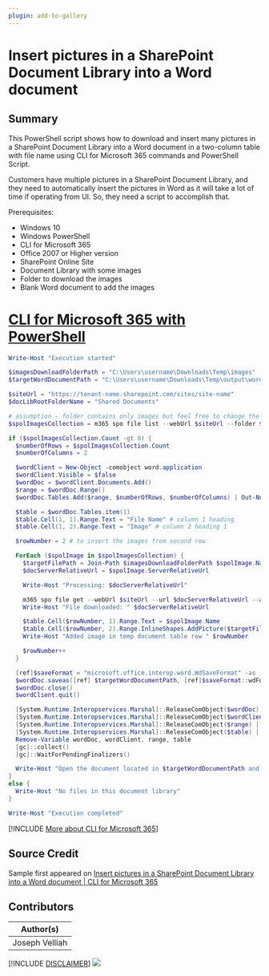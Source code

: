 ```yaml
---
plugin: add-to-gallery
---
```


# Insert pictures in a SharePoint Document Library into a Word document

## Summary

This PowerShell script shows how to download and insert many pictures in a SharePoint Document Library into a Word document in a two-column table with file name using CLI for Microsoft 365 commands and PowerShell Script.

 Customers have multiple pictures in a SharePoint Document Library, and they need to automatically insert the pictures in Word as it will take a lot of time if operating from UI. So, they need a script to accomplish that.

 Prerequisites:
 - Windows 10
 - Windows PowerShell
 - CLI for Microsoft 365
 - Office 2007 or Higher version
 - SharePoint Online Site
 - Document Library with some images
 - Folder to download the images
 - Blank Word document to add the images
 
# [CLI for Microsoft 365 with PowerShell](#tab/cli-m365-ps)
```powershell
Write-Host "Execution started"

$imagesDownloadFolderPath = "C:\Users\username\Downloads\Temp\images"
$targetWordDocumentPath = "C:\Users\username\Downloads\Temp\output\word-document-name.docx"

$siteUrl = "https://tenant-name.sharepoint.com/sites/site-name"
$docLibRootFolderName = "Shared Documents"

# assumption - folder contains only images but feel free to change the filter conditions to limit the items/file types returned from document library
$spolImagesCollection = m365 spo file list --webUrl $siteUrl --folder $docLibRootFolderName -o json | ConvertFrom-Json

if ($spolImagesCollection.Count -gt 0) {
  $numberOfRows = $spolImagesCollection.Count
  $numberOfColumns = 2

  $wordClient = New-Object -comobject word.application
  $wordClient.Visible = $false
  $wordDoc = $wordClient.Documents.Add()
  $range = $wordDoc.Range()
  $wordDoc.Tables.Add($range, $numberOfRows, $numberOfColumns) | Out-Null

  $table = $wordDoc.Tables.item(1)
  $table.Cell(1, 1).Range.Text = "File Name" # column 1 heading
  $table.Cell(1, 2).Range.Text = "Image" # column 2 heading 1

  $rowNumber = 2 # to insert the images from second row

  ForEach ($spolImage in $spolImagesCollection) {
    $targetFilePath = Join-Path $imagesDownloadFolderPath $spolImage.Name
    $docServerRelativeUrl = $spolImage.ServerRelativeUrl

    Write-Host "Processing: $docServerRelativeUrl"

    m365 spo file get --webUrl $siteUrl --url $docServerRelativeUrl --asFile --path $targetFilePath
    Write-Host "File downloaded: " $docServerRelativeUrl

    $table.Cell($rowNumber, 1).Range.Text = $spolImage.Name
    $table.Cell($rowNumber, 2).Range.InlineShapes.AddPicture($targetFilePath) | Out-Null
    Write-Host "Added image in temp document table row " $rowNumber

    $rowNumber++
  }

  [ref]$saveFormat = "microsoft.office.interop.word.WdSaveFormat" -as [type]
  $wordDoc.saveas([ref] $targetWordDocumentPath, [ref]$saveFormat::wdFormatDocumentDefault)
  $wordDoc.close()
  $wordClient.quit()

  [System.Runtime.Interopservices.Marshal]::ReleaseComObject($wordDoc) | Out-Null
  [System.Runtime.Interopservices.Marshal]::ReleaseComObject($wordClient) | Out-Null
  [System.Runtime.Interopservices.Marshal]::ReleaseComObject($range) | Out-Null
  [System.Runtime.Interopservices.Marshal]::ReleaseComObject($table) | Out-Null
  Remove-Variable wordDoc, wordClient, range, table
  [gc]::collect()
  [gc]::WaitForPendingFinalizers()

  Write-Host "Open the document located in $targetWordDocumentPath and check the images in the table"
}
else {
  Write-Host "No files in this document library"
}

Write-Host "Execution completed"
```
[!INCLUDE [More about CLI for Microsoft 365](../../docfx/includes/MORE-CLIM365.md)]


## Source Credit

Sample first appeared on [Insert pictures in a SharePoint Document Library into a Word document | CLI for Microsoft 365](https://pnp.github.io/cli-microsoft365/sample-scripts/spo/insert-sp-library-pictures-into-word/)

## Contributors

| Author(s) |
|-----------|
| Joseph Velliah |


[!INCLUDE [DISCLAIMER](../../docfx/includes/DISCLAIMER.md)]
<img src="https://telemetry.sharepointpnp.com/script-samples/scripts/spo-insert-sp-library-pictures-into-word" aria-hidden="true" />